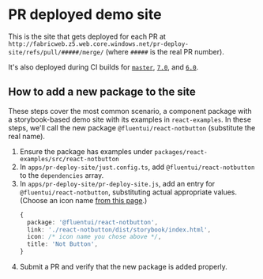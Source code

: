 # PR deployed demo site

This is the site that gets deployed for each PR at `http://fabricweb.z5.web.core.windows.net/pr-deploy-site/refs/pull/#####/merge/` (where `#####` is the real PR number).

It's also deployed during CI builds for [`master`](http://fabricweb.z5.web.core.windows.net/pr-deploy-site/refs/heads/master/), [`7.0`](http://fabricweb.z5.web.core.windows.net/pr-deploy-site/refs/heads/7.0/), and [`6.0`](http://fabricweb.z5.web.core.windows.net/pr-deploy-site/refs/heads/6.0/).

## How to add a new package to the site

These steps cover the most common scenario, a component package with a storybook-based demo site with its examples in `react-examples`. In these steps, we'll call the new package `@fluentui/react-notbutton` (substitute the real name).

1. Ensure the package has examples under `packages/react-examples/src/react-notbutton`
2. In `apps/pr-deploy-site/just.config.ts`, add `@fluentui/react-notbutton` to the `dependencies` array.
3. In `apps/pr-deploy-site/pr-deploy-site.js`, add an entry for `@fluentui/react-notbutton`, substituting actual appropriate values. (Choose an icon name [from this page](https://developer.microsoft.com/en-us/fluentui#/styles/web/icons#available-icons).)
   ```ts
   {
     package: '@fluentui/react-notbutton',
     link: './react-notbutton/dist/storybook/index.html',
     icon: /* icon name you chose above */,
     title: 'Not Button',
   }
   ```
4. Submit a PR and verify that the new package is added properly.
